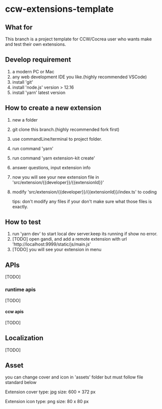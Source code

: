 # ccw-extensions-template

## What for
This branch is a project template for CCW/Cocrea user who wants make and test their own extensions.

## Develop requirement 
1. a modern PC or Mac  
2. any web development IDE you like.(highly recommended VSCode)
3. install 'git'
4. install 'node.js' version > 12.16
5. install 'yarn' latest version

## How to create a new extension
1. new a folder
2. git clone this branch.(highly recommended fork first)
3. use commandLine/terminal to project folder.
4. run command 'yarn'   
5. run command 'yarn extension-kit create'
6. answer questions, input extension info
7. now you will see your new extension file in 'src/extension/{{developer}}/{{extensionId}}'
8. modify 'src/extension/{{developer}}/{{extensionId}}/index.ts' to coding

    tips: don't modify any files if your don't make sure what those files is exactly.

## How to test
1. run 'yarn dev' to start local dev server.keep its running if show no error.
2. [TODO] open gandi, and add a remote extension with url 'http://localhost:9999/static/js/main.js' 
3. [TODO] you will see your extension in menu

## APIs
[TODO]
### runtime apis
[TODO]
#### ccw apis
[TODO]

## Localization
[TODO]
## Asset
you can change cover and icon in 'assets' folder but must follow file standard below

Extension cover
type: jpg
size: 600 × 372 px

Extension icon
type: png
size: 80 x 80 px